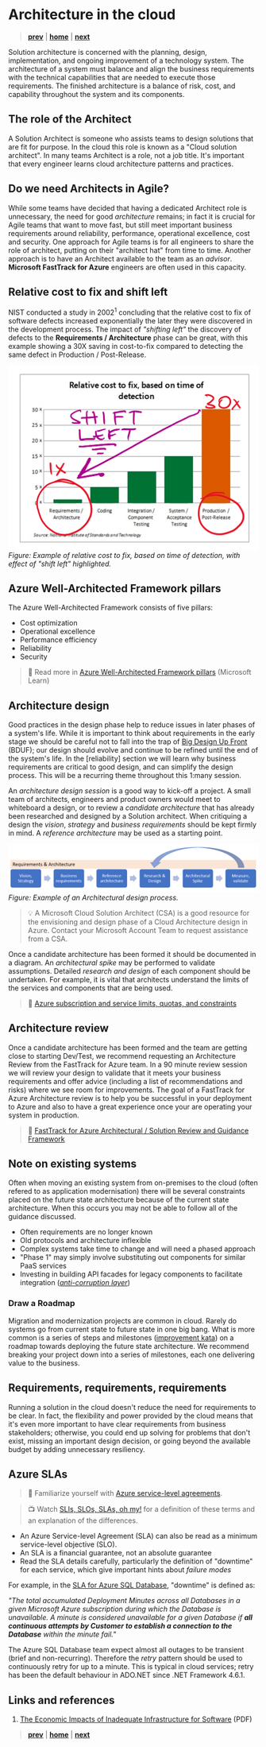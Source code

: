 # Architecture in the cloud

> **[prev]** | **[home]**  | **[next]**

Solution architecture is concerned with the planning, design, implementation, and ongoing improvement of a technology system. The architecture of a system must balance and align the business requirements with the technical capabilities that are needed to execute those requirements. The finished architecture is a balance of risk, cost, and capability throughout the system and its components.

## The role of the Architect

A Solution Architect is someone who assists teams to design solutions that are fit for purpose. In the cloud this role is known as a "Cloud solution architect". In many teams Architect is a role, not a job title. It's important that every engineer learns cloud architecture patterns and practices.

## Do we need Architects in Agile?

While some teams have decided that having a dedicated Architect role is unnecessary, the need for good _architecture_ remains; in fact it is crucial for Agile teams that want to move fast, but still meet important business requirements around reliability, performance, operational excellence, cost and security. One approach for Agile teams is for all engineers to share the role of architect, putting on their "architect hat" from time to time. Another approach is to have an Architect available to the team as an _advisor_. **Microsoft FastTrack for Azure** engineers are often used in this capacity.

## Relative cost to fix and shift left

NIST conducted a study in 2002<sup>1</sup> concluding that the relative cost to fix of software defects increased exponentially the later they were discovered in the development process. The impact of _"shifting left"_ the discovery of defects to the **Requirements / Architecture** phase can be great, with this example showing a 30X saving in cost-to-fix compared to detecting the same defect in Production / Post-Release.

![Chart showing the relative cost to fix, based on time of detection annotated with shift-left](./images/relative-cost-to-fix.png) <br/>_Figure: Example of relative cost to fix, based on time of detection, with effect of "shift left" highlighted._


## Azure Well-Architected Framework pillars

The Azure Well-Architected Framework consists of five pillars:

* Cost optimization
* Operational excellence
* Performance efficiency
* Reliability
* Security

> 📖 Read more in [Azure Well-Architected Framework pillars] (Microsoft Learn)

## Architecture design

Good practices in the design phase help to reduce issues in later phases of a system's life. While it is important to think about requirements in the early stage we should be careful not to fall into the trap of [Big Design Up Front] (BDUF); our design should evolve and continue to be refined until the end of the system's life. In the [reliability] section we will learn why business requirements are critical to good design, and can simplify the design process. This will be a recurring theme throughout this 1:many session.

An _architecture design session_ is a good way to kick-off a project. A small team of architects, engineers and product owners would meet to whiteboard a design, or to review a _candidate architecture_ that has already been researched and designed by a Solution architect. When critiquing a design the _vision_, _strategy_ and _business requirements_ should be kept firmly in mind. A _reference architecture_ may be used as a starting point.  

![Flow chart showing an example of an Architectural design process](./images/architecture-design-process-example.png) <br/>_Figure: Example of an Architectural design process._

> 💡 A Microsoft Cloud Solution Architect (CSA) is a good resource for the envisioning and design phase of a Cloud Architecture design in Azure. Contact your Microsoft Account Team to request assistance from a CSA.

Once a candidate architecture has been formed it should be documented in a diagram. An _architectural spike_ may be performed to validate assumptions. Detailed _research and design_ of each component should be undertaken. For example, it is vital that architects understand the limits of the services and components that are being used.

> 📖 [Azure subscription and service limits, quotas, and constraints]


## Architecture review

Once a candidate architecture has been formed and the team are getting close to starting Dev/Test, we recommend requesting an Architecture Review from the FastTrack for Azure team. In a 90 minute review session we will review your design to validate that it meets your business requirements and offer advice (including a list of recommendations and risks) where we see room for improvements. The goal of a FastTrack for Azure Architecture review is to help you be successful in your deployment to Azure and also to have a great experience once your are operating your system in production.

> 📖 [FastTrack for Azure Architectural / Solution Review and Guidance Framework]

## Note on existing systems

Often when moving an existing system from on-premises to the cloud (often refered to as application modernisation) there will be several constraints placed on the future state architecture because of the current state architecture. When this occurs you may not be able to follow all of the guidance discussed.

* Often requirements are no longer known
* Old protocols and architecture inflexible
* Complex systems take time to change and will need a phased approach
* "Phase 1" may simply involve substituting out components for similar PaaS services
* Investing in building API facades for legacy components to facilitate integration (_[anti-corruption layer]_)

### Draw a Roadmap

Migration and modernization projects are common in cloud. Rarely do systems go from current state to future state in one big bang. What is more common is a series of steps and milestones ([improvement kata]) on a roadmap towards deploying the future state architecture. We recommend breaking your project down into a series of milestones, each one delivering value to the business.

## Requirements, requirements, requirements

Running a solution in the cloud doesn't reduce the need for requirements to be clear. In fact, the flexibility and power provided by the cloud means that it's even more important to have clear requirements from business stakeholders; otherwise, you could end up solving for problems that don't exist, missing an important design decision, or going beyond the available budget by adding unnecessary resiliency.

## Azure SLAs

> 📖 Familiarize yourself with [Azure service-level agreements].

> 📺 Watch [SLIs, SLOs, SLAs, oh my!] for a definition of these terms and an explanation of the differences.

* An Azure Service-level Agreement (SLA) can also be read as a minimum service-level objective (SLO).
* An SLA is a financial guarantee, not an absolute guarantee
* Read the SLA details carefully, particularly the definition of "downtime" for each service, which give important hints about _failure modes_

For example, in the [SLA for Azure SQL Database], "downtime" is defined as:

_"The total accumulated Deployment Minutes across all Databases in a given Microsoft Azure subscription during which the Database is unavailable. A minute is considered unavailable for a given Database if **all continuous attempts by Customer to establish a connection to the Database** within the minute fail."_

The Azure SQL Database team expect almost all outages to be transient (brief and non-recurring). Therefore the _retry_ pattern should be used to continuously retry for up to a minute. This is typical in cloud services; retry has been the default behaviour in ADO.NET since .NET Framework 4.6.1.

## Links and references

1. [The Economic Impacts of Inadequate Infrastructure for Software] (PDF)

> **[prev]** | **[home]**  | **[next]**

[prev]:/azure-architecture-center.md
[home]:/README.md
[next]:./cloud-fundamentals.md
[Big Design Up Front]:https://en.wikipedia.org/wiki/Big_Design_Up_Front
[Azure Well-Architected Framework pillars]:https://docs.microsoft.com/en-us/learn/modules/azure-well-architected-introduction/2-pillars
[Azure subscription and service limits, quotas, and constraints]:https://docs.microsoft.com/en-us/azure/azure-resource-manager/management/azure-subscription-service-limits
[FastTrack for Azure Architectural / Solution Review and Guidance Framework]:https://github.com/Azure/fta-architecturalreview/blob/master/articles/introduction.md
[The Economic Impacts of Inadequate Infrastructure for Software]:https://www.nist.gov/system/files/documents/director/planning/report02-3.pdf
[anti-corruption layer]:https://docs.microsoft.com/en-us/azure/architecture/patterns/anti-corruption-layer
[improvement kata]:https://en.wikipedia.org/wiki/Toyota_Kata#The_Improvement_Kata
[SLIs, SLOs, SLAs, oh my!]:https://www.youtube.com/watch?v=tEylFyxbDLE
[SLA for Azure SQL Database]:https://azure.microsoft.com/en-au/support/legal/sla/sql-database/v1_4/
[Azure Service-level Agreements]:https://azure.microsoft.com/en-au/support/legal/sla/
